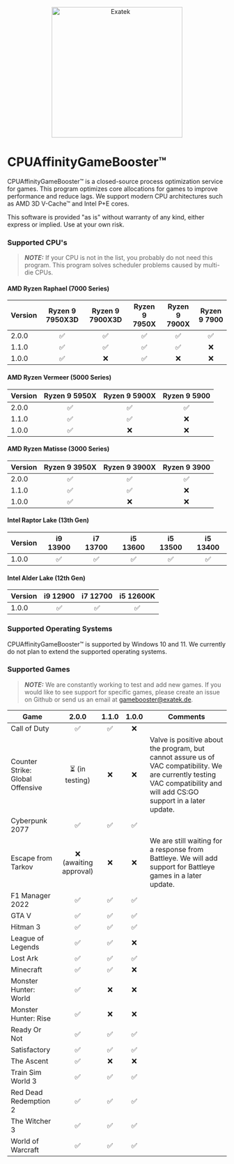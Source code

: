 <p align="center">
  <a href="#">
    <img alt="Exatek" src="https://cdn.exatek.de/exatek/exa-partner.png" width="300" />
  </a>
</p>

# CPUAffinityGameBooster™

CPUAffinityGameBooster™ is a closed-source process optimization service for games. This program optimizes core allocations for games to improve performance and reduce lags. We support modern CPU architectures such as AMD 3D V-Cache™ and Intel P+E cores.

This software is provided "as is" without warranty of any kind, either express or implied. Use at your own risk.

### Supported CPU's

> **_NOTE:_**  If your CPU is not in the list, you probably do not need this program. This program solves scheduler problems caused by multi-die CPUs.

#### AMD Ryzen Raphael (7000 Series)
| Version | Ryzen 9 7950X3D | Ryzen 9 7900X3D | Ryzen 9 7950X | Ryzen 9 7900X | Ryzen 9 7900 |
| ------- | :-------:       | :-------:       | :-------:     | :-------:     | :-------:    |
| 2.0.0   | ✅              | ✅             | ✅            |  ✅          |  ✅         |
| 1.1.0   | ✅              | ✅             | ✅            |  ✅          |  ❌         |
| 1.0.0   | ✅              | ❌             | ✅            |  ❌          |  ❌         |

#### AMD Ryzen Vermeer (5000 Series)
| Version | Ryzen 9 5950X | Ryzen 9 5900X | Ryzen 9 5900 |
| ------- | :-------:       | :-------:   | :-------:    |
| 2.0.0   | ✅              | ✅         | ✅          |
| 1.1.0   | ✅              | ✅         | ❌          |
| 1.0.0   | ✅              | ❌         | ❌          |

#### AMD Ryzen Matisse (3000 Series)
| Version | Ryzen 9 3950X   | Ryzen 9 3900X | Ryzen 9 3900 |
| ------- | :-------:       | :-------:     | :-------:    |
| 2.0.0   | ✅              | ✅           | ✅          |
| 1.1.0   | ✅              | ✅           | ❌          |
| 1.0.0   | ✅              | ❌           | ❌          |

#### Intel Raptor Lake (13th Gen)
| Version | i9 13900  | i7 13700  | i5 13600 | i5 13500 | i5 13400 |
| ------- | :-------: | :-------: | :-------: | :-------: | :-------: | 
| 1.0.0   | ✅        | ✅       | ✅       |  ✅       | ✅       | 

#### Intel Alder Lake (12th Gen)
| Version | i9 12900  | i7 12700  | i5 12600K |
| ------- | :-------: | :-------: | :-------: | 
| 1.0.0   | ✅        | ✅       | ✅       |  

### Supported Operating Systems

CPUAffinityGameBooster™ is supported by Windows 10 and 11. We currently do not plan to extend the supported operating systems.

### Supported Games

> **_NOTE:_**  We are constantly working to test and add new games. If you would like to see support for specific games, please create an issue on Github or send us an email at gamebooster@exatek.de.

| Game                            | 2.0.0                   | 1.1.0                   | 1.0.0                 | Comments |
| -------                         | :---------------------: | :---------------------: | :-------------------: | -------- |
| Call of Duty                    | ✅ | ✅                     | ❌
| Counter Strike: Global Offensive | ⏳ (in testing) | ❌        | ❌                    | Valve is positive about the program, but cannot assure us of VAC compatibility. We are currently testing VAC compatibility and will add CS:GO support in a later update. |
| Cyberpunk 2077                  | ✅ | ✅                     | ✅
| Escape from Tarkov              | ❌ (awaiting approval) | ❌ | ❌ | We are still waiting for a response from Battleye. We will add support for Battleye games in a later update.
| F1 Manager 2022                 | ✅ | ✅                     | ✅
| GTA V                           | ✅ | ✅                     | ✅
| Hitman 3                        | ✅ | ✅                     | ✅
| League of Legends               | ✅ | ✅                     | ❌
| Lost Ark                        | ✅ | ✅                     | ✅
| Minecraft                       | ✅ | ✅                     | ❌
| Monster Hunter: World           | ✅ | ❌                     | ❌
| Monster Hunter: Rise            | ✅ | ❌                     | ❌
| Ready Or Not                    | ✅ | ✅                     | ✅
| Satisfactory                    | ✅ | ✅                     | ✅
| The Ascent                      | ✅ | ❌                     | ❌
| Train Sim World 3               | ✅ | ✅                     | ✅
| Red Dead Redemption 2           | ✅ | ✅                     | ✅
| The Witcher 3                   | ✅ | ✅                     | ✅
| World of Warcraft               | ✅ | ✅                     | ✅
